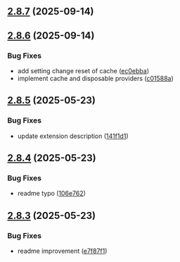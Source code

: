 ## [2.8.7](https://github.com/jeronimoek/color-picker-universal/compare/v2.8.6...v2.8.7) (2025-09-14)



## [2.8.6](https://github.com/jeronimoek/color-picker-universal/compare/v2.8.5...v2.8.6) (2025-09-14)


### Bug Fixes

* add setting change reset of cache ([ec0ebba](https://github.com/jeronimoek/color-picker-universal/commit/ec0ebbaf67f3e47ce68b62a3cacf55f420e478c7))
* implement cache and disposable providers ([c01588a](https://github.com/jeronimoek/color-picker-universal/commit/c01588a232e238ca50c801cdfdb8378bb1ef0a50))



## [2.8.5](https://github.com/jeronimoek/color-picker-universal/compare/v2.8.4...v2.8.5) (2025-05-23)


### Bug Fixes

* update extension description ([141f1d1](https://github.com/jeronimoek/color-picker-universal/commit/141f1d142462e8f6250ff6093da169806599caa3))



## [2.8.4](https://github.com/jeronimoek/color-picker-universal/compare/v2.8.3...v2.8.4) (2025-05-23)


### Bug Fixes

* readme typo ([106e762](https://github.com/jeronimoek/color-picker-universal/commit/106e7623d41643dc974150aab12c2bff6e7fa9d3))



## [2.8.3](https://github.com/jeronimoek/color-picker-universal/compare/v2.8.2...v2.8.3) (2025-05-23)


### Bug Fixes

* readme improvement ([e7f87f1](https://github.com/jeronimoek/color-picker-universal/commit/e7f87f130b9cee30c7d33e20b829071dbe467ed3))




